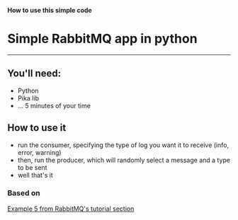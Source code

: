 **How to use this simple code**
# Simple RabbitMQ app in python

----------
## You'll need:
* Python
* Pika lib
* ... 5 minutes of your time

## How to use it
* run the consumer, specifying the type of log you want it to receive (info, error, warning)
* then, run the producer, which will randomly select a message and a type to be sent
* well that's it

### Based on
[Example 5 from RabbitMQ's tutorial section](https://www.rabbitmq.com/tutorials/tutorial-four-python.html)